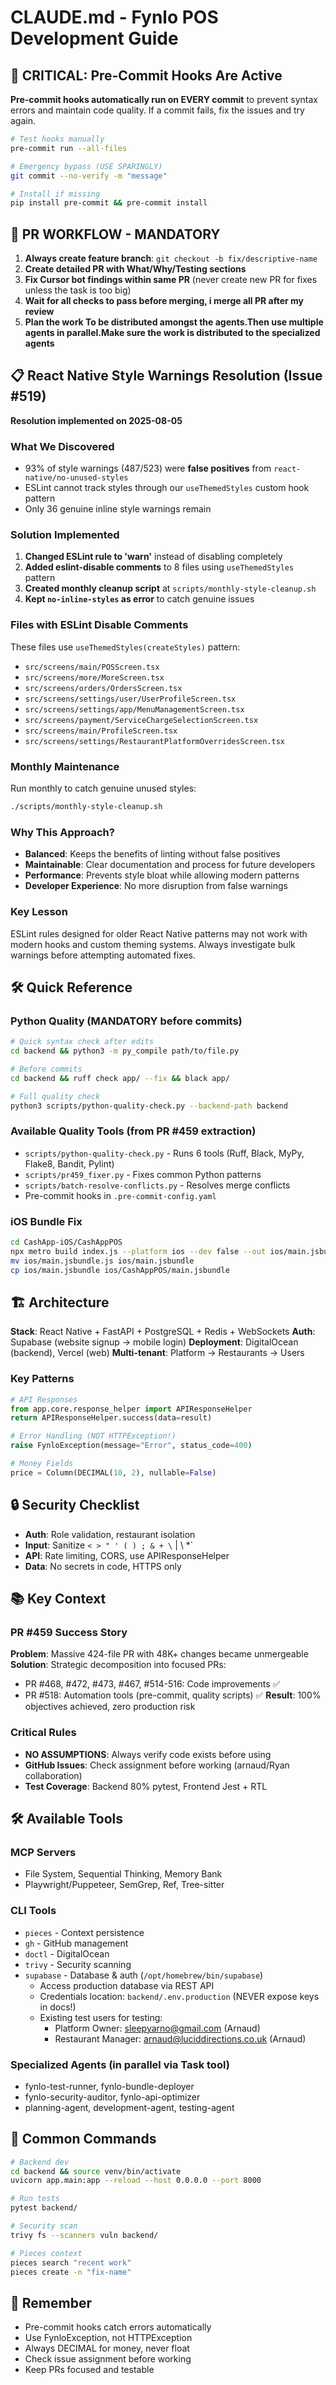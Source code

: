 # CLAUDE.md - Fynlo POS Development Guide

## 🚨 CRITICAL: Pre-Commit Hooks Are Active

**Pre-commit hooks automatically run on EVERY commit** to prevent syntax errors and maintain code quality. If a commit fails, fix the issues and try again.

```bash
# Test hooks manually
pre-commit run --all-files

# Emergency bypass (USE SPARINGLY)
git commit --no-verify -m "message"

# Install if missing
pip install pre-commit && pre-commit install
```

## 🚨 PR WORKFLOW - MANDATORY

1. **Always create feature branch**: `git checkout -b fix/descriptive-name`
2. **Create detailed PR with What/Why/Testing sections**
3. **Fix Cursor bot findings within same PR** (never create new PR for fixes unless the task is too big)
4. **Wait for all checks to pass before merging, i merge all PR after my review**
5. **Plan the work To be distributed amongst the agents.Then use multiple agents in parallel.Make sure the work is distributed to the specialized agents**

## 📋 React Native Style Warnings Resolution (Issue #519)

**Resolution implemented on 2025-08-05**

### What We Discovered

- 93% of style warnings (487/523) were **false positives** from `react-native/no-unused-styles`
- ESLint cannot track styles through our `useThemedStyles` custom hook pattern
- Only 36 genuine inline style warnings remain

### Solution Implemented

1. **Changed ESLint rule to 'warn'** instead of disabling completely
2. **Added eslint-disable comments** to 8 files using `useThemedStyles` pattern
3. **Created monthly cleanup script** at `scripts/monthly-style-cleanup.sh`
4. **Kept `no-inline-styles` as error** to catch genuine issues

### Files with ESLint Disable Comments

These files use `useThemedStyles(createStyles)` pattern:

- `src/screens/main/POSScreen.tsx`
- `src/screens/more/MoreScreen.tsx`
- `src/screens/orders/OrdersScreen.tsx`
- `src/screens/settings/user/UserProfileScreen.tsx`
- `src/screens/settings/app/MenuManagementScreen.tsx`
- `src/screens/payment/ServiceChargeSelectionScreen.tsx`
- `src/screens/main/ProfileScreen.tsx`
- `src/screens/settings/RestaurantPlatformOverridesScreen.tsx`

### Monthly Maintenance

Run monthly to catch genuine unused styles:

```bash
./scripts/monthly-style-cleanup.sh
```

### Why This Approach?

- **Balanced**: Keeps the benefits of linting without false positives
- **Maintainable**: Clear documentation and process for future developers
- **Performance**: Prevents style bloat while allowing modern patterns
- **Developer Experience**: No more disruption from false warnings

### Key Lesson

ESLint rules designed for older React Native patterns may not work with modern hooks and custom theming systems. Always investigate bulk warnings before attempting automated fixes.

## 🛠️ Quick Reference

### Python Quality (MANDATORY before commits)

```bash
# Quick syntax check after edits
cd backend && python3 -m py_compile path/to/file.py

# Before commits
cd backend && ruff check app/ --fix && black app/

# Full quality check
python3 scripts/python-quality-check.py --backend-path backend
```

### Available Quality Tools (from PR #459 extraction)

- `scripts/python-quality-check.py` - Runs 6 tools (Ruff, Black, MyPy, Flake8, Bandit, Pylint)
- `scripts/pr459_fixer.py` - Fixes common Python patterns
- `scripts/batch-resolve-conflicts.py` - Resolves merge conflicts
- Pre-commit hooks in `.pre-commit-config.yaml`

### iOS Bundle Fix

```bash
cd CashApp-iOS/CashAppPOS
npx metro build index.js --platform ios --dev false --out ios/main.jsbundle
mv ios/main.jsbundle.js ios/main.jsbundle
cp ios/main.jsbundle ios/CashAppPOS/main.jsbundle
```

## 🏗️ Architecture

**Stack**: React Native + FastAPI + PostgreSQL + Redis + WebSockets
**Auth**: Supabase (website signup → mobile login)
**Deployment**: DigitalOcean (backend), Vercel (web)
**Multi-tenant**: Platform → Restaurants → Users

### Key Patterns

```python
# API Responses
from app.core.response_helper import APIResponseHelper
return APIResponseHelper.success(data=result)

# Error Handling (NOT HTTPException!)
raise FynloException(message="Error", status_code=400)

# Money Fields
price = Column(DECIMAL(10, 2), nullable=False)
```

## 🔒 Security Checklist

- **Auth**: Role validation, restaurant isolation
- **Input**: Sanitize `< > " ' ( ) ; & + \` | \ *`
- **API**: Rate limiting, CORS, use APIResponseHelper
- **Data**: No secrets in code, HTTPS only

## 📚 Key Context

### PR #459 Success Story

**Problem**: Massive 424-file PR with 48K+ changes became unmergeable
**Solution**: Strategic decomposition into focused PRs:

- PR #468, #472, #473, #467, #514-516: Code improvements ✅
- PR #518: Automation tools (pre-commit, quality scripts) ✅
**Result**: 100% objectives achieved, zero production risk

### Critical Rules

- **NO ASSUMPTIONS**: Always verify code exists before using
- **GitHub Issues**: Check assignment before working (arnaud/Ryan collaboration)
- **Test Coverage**: Backend 80% pytest, Frontend Jest + RTL

## 🛠️ Available Tools

### MCP Servers

- File System, Sequential Thinking, Memory Bank
- Playwright/Puppeteer, SemGrep, Ref, Tree-sitter

### CLI Tools

- `pieces` - Context persistence
- `gh` - GitHub management
- `doctl` - DigitalOcean
- `trivy` - Security scanning
- `supabase` - Database & auth (`/opt/homebrew/bin/supabase`)
  - Access production database via REST API
  - Credentials location: `backend/.env.production` (NEVER expose keys in docs!)
  - Existing test users for testing:
    - Platform Owner: sleepyarno@gmail.com (Arnaud)
    - Restaurant Manager: arnaud@luciddirections.co.uk (Arnaud)

### Specialized Agents (in parallel via Task tool)

- fynlo-test-runner, fynlo-bundle-deployer
- fynlo-security-auditor, fynlo-api-optimizer
- planning-agent, development-agent, testing-agent

## 🚀 Common Commands

```bash
# Backend dev
cd backend && source venv/bin/activate
uvicorn app.main:app --reload --host 0.0.0.0 --port 8000

# Run tests
pytest backend/

# Security scan
trivy fs --scanners vuln backend/

# Pieces context
pieces search "recent work"
pieces create -n "fix-name"
```

## 📝 Remember

- Pre-commit hooks catch errors automatically
- Use FynloException, not HTTPException
- Always DECIMAL for money, never float
- Check issue assignment before working
- Keep PRs focused and testable
